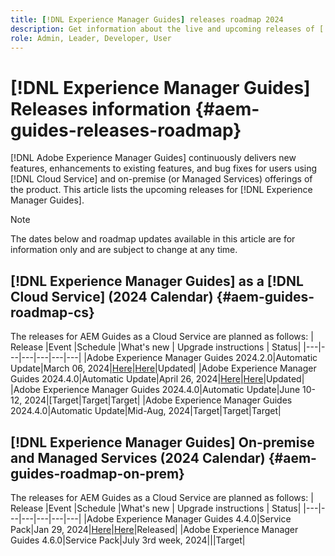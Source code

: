 ```yaml
---
title: [!DNL Experience Manager Guides] releases roadmap 2024
description: Get information about the live and upcoming releases of [!DNL Adobe Experience Manager Guides] on-prem and [!DNL Adobe Experience Manager Guides as a Cloud Service]
role: Admin, Leader, Developer, User 
---
```

# [!DNL Experience Manager Guides] Releases information {#aem-guides-releases-roadmap}

[!DNL Adobe Experience Manager Guides] continuously delivers new features, enhancements to existing features, and bug fixes for users using [!DNL Cloud Service] and on-premise (or Managed Services) offerings of the product. This article lists the upcoming releases for [!DNL Experience Manager Guides].

>[!NOTE]
>
>The dates below and roadmap updates available in this article are for information only and are subject to change at any time.

## [!DNL Experience Manager Guides] as a [!DNL Cloud Service] (2024 Calendar) {#aem-guides-roadmap-cs}
The releases for AEM Guides as a Cloud Service are planned as follows:
| Release |Event |Schedule |What's new | Upgrade instructions | Status|
|---|---|---|---|---|---|
|Adobe Experience Manager Guides 2024.2.0|Automatic Update|March 06, 2024|[Here](whats-new-2024-2-0.md)|[Here](upgrade-instructions-2024-2-0.md)|Updated|
|Adobe Experience Manager Guides 2024.4.0|Automatic Update|April 26, 2024|[Here](whats-new-2024-04-0.md)|[Here](upgrade-instructions-2024-4-0.md)|Updated|
|Adobe Experience Manager Guides 2024.4.0|Automatic Update|June 10-12, 2024|[Target|Target|Target|
|Adobe Experience Manager Guides 2024.4.0|Automatic Update|Mid-Aug, 2024|Target|Target|Target|

## [!DNL Experience Manager Guides] On-premise and Managed Services (2024 Calendar) {#aem-guides-roadmap-on-prem}
The releases for AEM Guides as a Cloud Service are planned as follows:
| Release |Event |Schedule |What's new | Upgrade instructions | Status|
|---|---|---|---|---|---|
|Adobe Experience Manager Guides 4.4.0|Service Pack|Jan 29, 2024|[Here](whats-new-4-4.md)|[Here](upgrade-instructions-4-4.md)|Released|
|Adobe Experience Manager Guides 4.6.0|Service Pack|July 3rd week, 2024|||Target|



